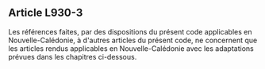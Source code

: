 Article L930-3
----
Les références faites, par des dispositions du présent code applicables en
Nouvelle-Calédonie, à d'autres articles du présent code, ne concernent que les
articles rendus applicables en Nouvelle-Calédonie avec les adaptations prévues
dans les chapitres ci-dessous.
